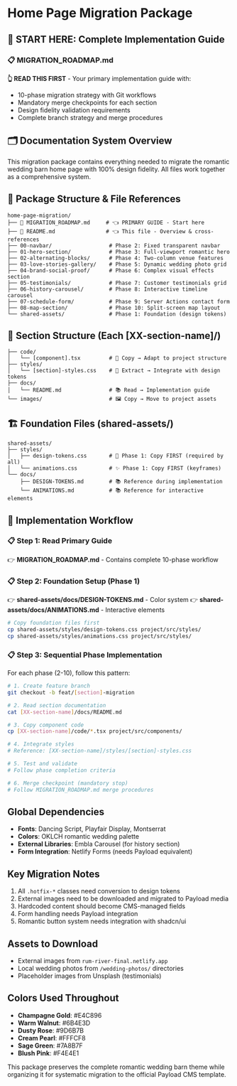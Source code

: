 # Home Page Migration Package

## 🎯 **START HERE: Complete Implementation Guide**

### **📋 MIGRATION_ROADMAP.md** 
**👆 READ THIS FIRST** - Your primary implementation guide with:
- 10-phase migration strategy with Git workflows
- Mandatory merge checkpoints for each section
- Design fidelity validation requirements
- Complete branch strategy and merge procedures

## 🗂️ Documentation System Overview
This migration package contains everything needed to migrate the romantic wedding barn home page with 100% design fidelity. All files work together as a comprehensive system.

## 📁 Package Structure & File References
```
home-page-migration/
├── 📖 MIGRATION_ROADMAP.md     # 👈 PRIMARY GUIDE - Start here
├── 📖 README.md                # 👈 This file - Overview & cross-references
├── 00-navbar/                  # Phase 2: Fixed transparent navbar
├── 01-hero-section/            # Phase 3: Full-viewport romantic hero
├── 02-alternating-blocks/      # Phase 4: Two-column venue features
├── 03-love-stories-gallery/    # Phase 5: Dynamic wedding photo grid
├── 04-brand-social-proof/      # Phase 6: Complex visual effects section
├── 05-testimonials/            # Phase 7: Customer testimonials grid
├── 06-history-carousel/        # Phase 8: Interactive timeline carousel
├── 07-schedule-form/           # Phase 9: Server Actions contact form
├── 08-map-section/             # Phase 10: Split-screen map layout
└── shared-assets/              # Phase 1: Foundation (design tokens)
```

## 📂 Section Structure (Each [XX-section-name]/)
```
├── code/
│   └── [component].tsx         # 📝 Copy → Adapt to project structure
├── styles/
│   └── [section]-styles.css    # 🎨 Extract → Integrate with design tokens
├── docs/
│   └── README.md               # 📚 Read → Implementation guide
└── images/                     # 🖼️ Copy → Move to project assets
```

## 🏗️ Foundation Files (shared-assets/)
```
shared-assets/
├── styles/
│   ├── design-tokens.css       # 🎨 Phase 1: Copy FIRST (required by all)
│   └── animations.css          # ✨ Phase 1: Copy FIRST (keyframes)
└── docs/
    ├── DESIGN-TOKENS.md        # 📚 Reference during implementation
    └── ANIMATIONS.md           # 📚 Reference for interactive elements
```

## 🔄 Implementation Workflow

### **📋 Step 1: Read Primary Guide**
👉 **MIGRATION_ROADMAP.md** - Contains complete 10-phase workflow

### **📋 Step 2: Foundation Setup (Phase 1)**
👉 **shared-assets/docs/DESIGN-TOKENS.md** - Color system
👉 **shared-assets/docs/ANIMATIONS.md** - Interactive elements
```bash
# Copy foundation files first
cp shared-assets/styles/design-tokens.css project/src/styles/
cp shared-assets/styles/animations.css project/src/styles/
```

### **📋 Step 3: Sequential Phase Implementation**
For each phase (2-10), follow this pattern:
```bash
# 1. Create feature branch
git checkout -b feat/[section]-migration

# 2. Read section documentation
cat [XX-section-name]/docs/README.md

# 3. Copy component code
cp [XX-section-name]/code/*.tsx project/src/components/

# 4. Integrate styles
# Reference: [XX-section-name]/styles/[section]-styles.css

# 5. Test and validate
# Follow phase completion criteria

# 6. Merge checkpoint (mandatory stop)
# Follow MIGRATION_ROADMAP.md merge procedures
```

## Global Dependencies
- **Fonts**: Dancing Script, Playfair Display, Montserrat
- **Colors**: OKLCH romantic wedding palette
- **External Libraries**: Embla Carousel (for history section)
- **Form Integration**: Netlify Forms (needs Payload equivalent)

## Key Migration Notes
1. All `.hotfix-*` classes need conversion to design tokens
2. External images need to be downloaded and migrated to Payload media
3. Hardcoded content should become CMS-managed fields
4. Form handling needs Payload integration
5. Romantic button system needs integration with shadcn/ui

## Assets to Download
- External images from `rum-river-final.netlify.app`
- Local wedding photos from `/wedding-photos/` directories
- Placeholder images from Unsplash (testimonials)

## Colors Used Throughout
- **Champagne Gold**: #E4C896
- **Warm Walnut**: #6B4E3D
- **Dusty Rose**: #9D6B7B
- **Cream Pearl**: #FFFCF8
- **Sage Green**: #7A8B7F
- **Blush Pink**: #F4E4E1

This package preserves the complete romantic wedding barn theme while organizing it for systematic migration to the official Payload CMS template.